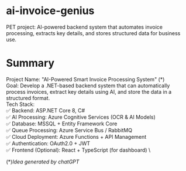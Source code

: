 # ai-invoice-genius
PET project: AI-powered backend system that automates invoice processing, extracts key details, and stores structured data for business use.

# Summary 
Project Name: "AI-Powered Smart Invoice Processing System" (*)\
Goal: Develop a .NET-based backend system that can automatically process invoices, extract key details using AI, and store the data in a structured format.\
Tech Stack:\
✅ Backend: ASP.NET Core 8, C#\
✅ AI Processing: Azure Cognitive Services (OCR & AI Models)\
✅ Database: MSSQL + Entity Framework Core\
✅ Queue Processing: Azure Service Bus / RabbitMQ\
✅ Cloud Deployment: Azure Functions + API Management\
✅ Authentication: OAuth2.0 + JWT\
✅ Frontend (Optional): React + TypeScript (for dashboard)  \

(*)_Idea generated by chatGPT_
